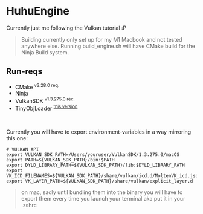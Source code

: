 # HuhuEngine

Currently just me following the Vulkan tutorial :P

> Building currently only set up for my M1 Macbook and not tested anywhere else.
> Running build_engine.sh will have CMake build for the Ninja Build system.

## Run-reqs

- CMake <sup>v3.28.0 req.</sup>
- Ninja
- VulkanSDK <sup>v1.3.275.0 rec.</sup>
- TinyObjLoader <sup>[this version](https://github.com/tinyobjloader/tinyobjloader/blob/release/tiny_obj_loader.h)</sup>

<br />

Currently you will have to export environment-variables in a way mirroring this one:
````shell
# VULKAN API
export VULKAN_SDK_PATH=/Users/youruser/VulkanSDK/1.3.275.0/macOS
export PATH=${VULKAN_SDK_PATH}/bin:$PATH
export DYLD_LIBRARY_PATH=${VULKAN_SDK_PATH}/lib:$DYLD_LIBRARY_PATH
export VK_ICD_FILENAMES=${VULKAN_SDK_PATH}/share/vulkan/icd.d/MoltenVK_icd.json
export VK_LAYER_PATH=${VULKAN_SDK_PATH}/share/vulkan/explicit_layer.d
````
> on mac, sadly until bundling them into the binary you will have to export them every time you launch your terminal aka put it in your .zshrc
